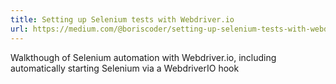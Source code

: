 ```yaml
---
title: Setting up Selenium tests with Webdriver.io
url: https://medium.com/@boriscoder/setting-up-selenium-tests-with-webdriver-io-cc7fc3c86629
---
```


Walkthough of Selenium automation with Webdriver.io, including automatically starting Selenium via a WebdriverIO hook
